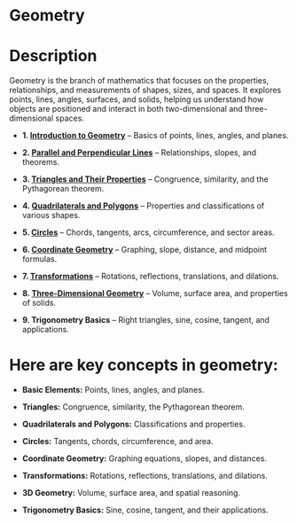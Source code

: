 # Geometry

# Description 
Geometry is the branch of mathematics that focuses on the properties, relationships, and measurements of shapes, sizes, and spaces. It explores points, lines, angles, surfaces, and solids, helping us understand how objects are positioned and interact in both two-dimensional and three-dimensional spaces.

* **1. [Introduction to Geometry](./Introduction_to_Geometry.ipynb)** – Basics of points, lines, angles, and planes.

* **2. [Parallel and Perpendicular Lines](./Parallel_and_Perpendicular_Lines.ipynb)** – Relationships, slopes, and theorems.

* **3. [Triangles and Their Properties](./Triangles_and_Their_Properties.ipynb)** – Congruence, similarity, and the Pythagorean theorem.

* **4. [Quadrilaterals and Polygons](./Quadrilaterals_and_Polygons.ipynb)** – Properties and classifications of various shapes.

* **5. [Circles](./Circles.ipynb)** – Chords, tangents, arcs, circumference, and sector areas.

* **6. [Coordinate Geometry](./Coordinate_Geometry.ipynb)** – Graphing, slope, distance, and midpoint formulas.

* **7. [Transformations](./Transformations.ipynb)** – Rotations, reflections, translations, and dilations.

* **8. [Three-Dimensional Geometry](./Three-Dimensional_Geometry.ipynb)** – Volume, surface area, and properties of solids.

* **9. Trigonometry Basics** – Right triangles, sine, cosine, tangent, and applications.

# Here are key concepts in geometry:

* **Basic Elements:** Points, lines, angles, and planes.

* **Triangles:** Congruence, similarity, the Pythagorean theorem.

* **Quadrilaterals and Polygons:** Classifications and properties.

* **Circles:** Tangents, chords, circumference, and area.

* **Coordinate Geometry:** Graphing equations, slopes, and distances.

* **Transformations:** Rotations, reflections, translations, and dilations.

* **3D Geometry:** Volume, surface area, and spatial reasoning.

* **Trigonometry Basics:** Sine, cosine, tangent, and their applications.
